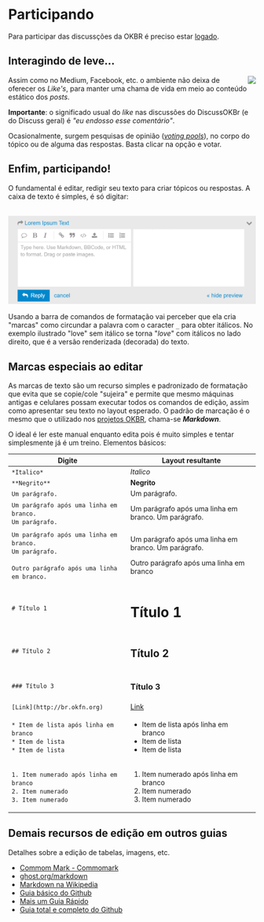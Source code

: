 # Participando

Para participar das discussções da OKBR é  preciso estar [logado](index.md#logando).

## Interagindo de leve...

<img style="float: right;" src="https://okfn-brasil.github.io/miniguias/DiscussOKBr/site/assets/participa1-likes.png">

Assim como no Medium, Facebook, etc. o ambiente não deixa de oferecer os *Like's*,  para manter uma chama de vida em meio ao conteúdo estático dos *posts*. 

**Importante**: o significado usual do *like* nas discussões do DiscussOKBr (e do Discuss geral) é *"eu endosso esse comentário"*.

Ocasionalmente, surgem pesquisas de opinião ([*voting pools*](https://meta.discourse.org/t/try-out-public-polls/45420)), no corpo do tópico ou de alguma das respostas. Basta clicar na opção e votar.

## Enfim, participando!

O fundamental é editar, redigir seu texto para criar tópicos ou respostas. A caixa de texto é simples, é só digitar:

&nbsp;&nbsp;&nbsp;&nbsp;&nbsp;![](assets/collapse-expand-editor-1.gif)

Usando a barra de comandos de formatação vai perceber que ela cria "marcas" como circundar a palavra com o caracter `_` para obter itálicos. No exemplo ilustrado "love" sem itálico se torna "_love_" com itálicos no lado direito, que é a versão renderizada (decorada) do texto.

## Marcas especiais ao editar

As marcas de texto são um recurso simples e padronizado de formatação que evita que se copie/cole "sujeira" e permite que mesmo máquinas antigas e celulares possam executar todos os comandos de edição, assim como apresentar seu texto no layout esperado. 
O padrão de marcação é o mesmo que o utilizado nos [projetos OKBR](https://github.com/okfn-brasil), chama-se **_Markdown_**.

O ideal é ler este manual enquanto edita pois é muito simples e tentar simplesmente já é um treino. Elementos básicos:

| Digite | Layout resultante|
| --- | --- |
| `*Italico*` | *Italico* |
| `**Negrito**` | **Negrito** |
| `Um parágrafo.` | Um parágrafo. |
| `Um parágrafo após uma linha em branco.`<br/>`Um parágrafo.` | Um parágrafo após uma linha em branco. Um parágrafo. |
| `Um parágrafo após uma linha em branco.`<br/>`Um parágrafo.`<br/><br/>`Outro parágrafo após uma linha em branco.` | <p>Um parágrafo após uma linha em branco. Um parágrafo.</p> <p>Outro parágrafo após uma linha em branco</p>|
| `# Título 1` | <h1>Título 1</h1> |
| `## Título 2` | <h2>Título 2</h2> |
| `### Título 3` | <h3>Título 3</h3> |
| `[Link](http://br.okfn.org)` | [Link](http://br.okfn.org) |
| `* Item de lista após linha em branco`<br/>`* Item de lista`<br/>`* Item de lista`|<ul><li>Item de lista após linha em branco</li><li>Item de lista</li><li>Item de lista</li></ul>|
| `1. Item numerado após linha em branco`<br/>`2. Item numerado`<br/>`3. Item numerado`|<ol><li>Item numerado após linha em branco</li><li>Item numerado</li><li>Item numerado</li></ol>|

## Demais recursos de edição em outros guias

Detalhes sobre a edição de tabelas, imagens, etc. 

* [Commom Mark - Commomark](http://commonmark.org/help/)
* [ghost.org/markdown](https://blog.ghost.org/markdown/)
* [Markdown na Wikipedia](https://en.wikipedia.org/wiki/Markdown)
* [Guia básico do Github](https://help.github.com/articles/basic-writing-and-formatting-syntax/)
* [Mais um Guia Rápido](https://help.github.com/categories/writing-on-github/)
* [Guia total e completo do Github](https://github.github.com/gfm/)


